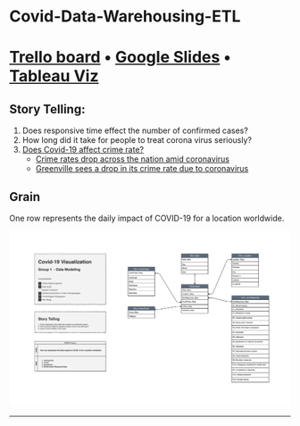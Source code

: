 # Covid-Data-Warehousing-ETL
# [Trello board](https://trello.com/b/YDYSB3Xt/group-1-project) • [Google Slides](https://docs.google.com/presentation/d/147y-GaIxfaKtQoGj5RWp1g32IdezM2v8BWCAeLH_Nbs/edit?usp=sharinghttps://docs.google.com/presentation/d/147y-GaIxfaKtQoGj5RWp1g32IdezM2v8BWCAeLH_Nbs/edit?usp=sharing) • [Tableau Viz](https://github.com/Illinois-Tech-Projects/Covid-Data-Warehousing-ETL/raw/master/6_reporting/all_reporting_tableau_files.zip)


## Story Telling:
1. Does responsive time effect the number of confirmed cases? 
2. How long did it take for people to treat corona virus seriously?
3. [Does Covid-19 affect crime rate?](https://github.com/Illinois-Tech-Projects/Covid-Data-Warehousing-ETL/tree/master/6_reporting/crime_viz)
    - [Crime rates drop across the nation amid coronavirus](https://thehill.com/homenews/state-watch/491055-crime-rates-drop-across-the-nation-amid-coronavirus)
    - [Greenville sees a drop in its crime rate due to coronavirus](https://www.witn.com/content/news/Greenville-sees-a-drop-in-its-crime-rate-due-to-coronavirus-569840881.html)

## Grain
One row represents the daily impact of COVID-19 for a location worldwide.

![data_model](https://github.com/Illinois-Tech-Projects/Covid-Data-Warehousing-ETL/blob/master/4_Data_Modeling/covid_data_modelingV3.png?raw=true)


-----